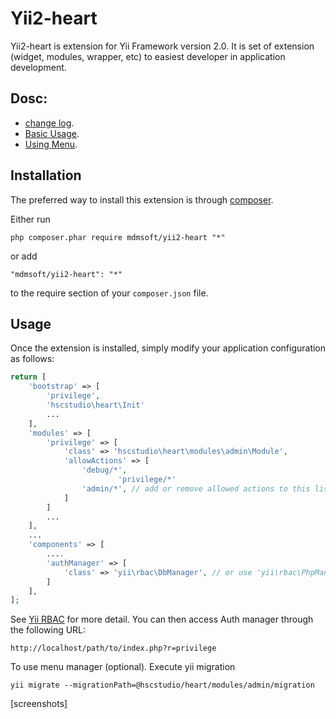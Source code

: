 Yii2-heart
========================

Yii2-heart is extension for Yii Framework version 2.0. It is set of extension (widget, modules, wrapper, etc) to easiest developer in application development.


Dosc:
-----
- [change log](CHANGELOG.md).
- [Basic Usage](docs/guide/basic-usage.md).
- [Using Menu](docs/guide/using-menu.md).

Installation
------------

The preferred way to install this extension is through [composer](http://getcomposer.org/download/).

Either run

```
php composer.phar require mdmsoft/yii2-heart "*"
```

or add

```
"mdmsoft/yii2-heart": "*"
```

to the require section of your `composer.json` file.


Usage
-----

Once the extension is installed, simply modify your application configuration as follows:

```php
return [
	'bootstrap' => [
		'privilege',
		'hscstudio\heart\Init'
		...
	],
	'modules' => [
		'privilege' => [
			'class' => 'hscstudio\heart\modules\admin\Module',
			'allowActions' => [
				'debug/*',
                		'privilege/*'
				'admin/*', // add or remove allowed actions to this list
			]
		]
		...
	],
	...
	'components' => [
		....
		'authManager' => [
			'class' => 'yii\rbac\DbManager', // or use 'yii\rbac\PhpManager'
		]
	],
];
```

See [Yii RBAC](http://www.yiiframework.com/doc-2.0/guide-authorization.html#role-based-access-control-rbac) for more detail.
You can then access Auth manager through the following URL:

```
http://localhost/path/to/index.php?r=privilege
```

To use menu manager (optional). Execute yii migration
```
yii migrate --migrationPath=@hscstudio/heart/modules/admin/migration
```

[screenshots]
